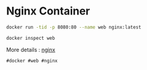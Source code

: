 # Nginx Container

```sh
docker run -tid -p 8080:80 --name web nginx:latest
```

```sh
docker inspect web
```

More details : [nginx](http://nginx.org)

    #docker #web #nginx
